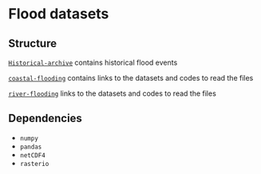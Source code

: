 # Flood datasets



## Structure
[`Historical-archive`](https://github.com/cc-ai/Flood-datasets-climatescience/tree/master/Historical-archive) contains historical flood events 

[`coastal-flooding`](https://github.com/cc-ai/Flood-datasets-climatescience/tree/master/coastal-flooding) contains links to the datasets and codes to read the files

[`river-flooding`](https://github.com/cc-ai/Flood-datasets-climatescience/tree/master/River-flooding) links to the datasets and codes to read the files


## Dependencies


* `numpy`
* `pandas`
* `netCDF4`
* `rasterio`


